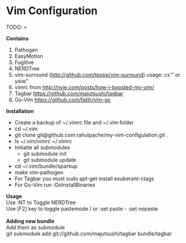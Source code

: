 Vim Configuration
====================

TODO: <

<strong>Contains</strong> <br>
1. Pathogen <br>
2. EasyMotion <br>
3. Fugitive <br>
4. NERDTree <br>
5. vim-surround (http://github.com/tpope/vim-surround) usage: cs'" or ysiw" <br>
6. vimrc from http://nvie.com/posts/how-i-boosted-my-vim/ <br>
7. Tagbar https://github.com/majutsushi/tagbar <br>
8. Go-Vim https://github.com/fatih/vim-go

<strong>Installation</strong> <br>
<ul>
  <li>Create a backup of ~/.vimrc file and ~/.vim folder</li>
  <li>cd ~/.vim</li>
  <li>git clone git@github.com:rahulpache/my-vim-configulation.git .</li>
  <li>ls ~/.vim/vimrc ~/.vimrc</li>
  <li>
    Initialte all submodules
    <ul>
      <li>git submodule init</li>
      <li>git submodule update</li>
    </ul>
  </li>
  <li>cd ~/.vim/bundle/sparkup</li>
  <li>make vim-pathogen</li>
  <li>For Tagbar you must sudo apt-get install exuberant-ctags
  <li>For Go-Vim run :GoInstallBinaries 
</ul>
<strong>Usage</strong> <br>
Use :NT to Toggle NERDTree <br>
Use [F2] key to toggle pastemode / or :set paste - :set nopaste <br>
<br>
<strong>Adding new bundle</strong><br>
Add them as submodule<br>
git submodule add git://github.com/majutsushi/tagbar bundle/tagbar
